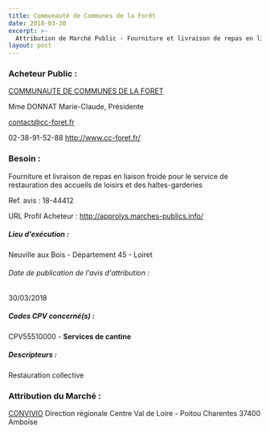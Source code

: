 ```yaml
---
title: Communauté de Communes de la Forêt
date: 2018-03-30
excerpt: >-
  Attribution de Marché Public - Fourniture et livraison de repas en liaison froide pour le service de restauration des accueils de loisirs et des haltes-garderies
layout: post
---
```


### Acheteur Public : 
<a href="/acheteur-33/siren-244500484"> COMMUNAUTE DE COMMUNES DE LA FORET</a><br/>

Mme DONNAT Marie-Claude, Présidente

contact@cc-foret.fr

02-38-91-52-88
http://www.cc-foret.fr/
### Besoin :

Fourniture et livraison de repas en liaison froide pour le service de restauration des accueils de loisirs et des haltes-garderies

Ref. avis : 18-44412

URL Profil Acheteur : http://approlys.marches-publics.info/

##### Lieu d'exécution :

Neuville aux Bois - Département 45 - Loiret

###### Date de publication de l'avis d'attribution : 
30/03/2018

##### Codes CPV concerné(s) :
CPV55510000 - **Services de cantine** <br/>

##### Descripteurs :
Restauration collective <br/>

### Attribution du Marché :
<a href="/entreprise-267/siren-531505105"> CONVIVIO</a>    Direction régionale Centre Val de Loire - Poitou Charentes 37400 Amboise <br/>
